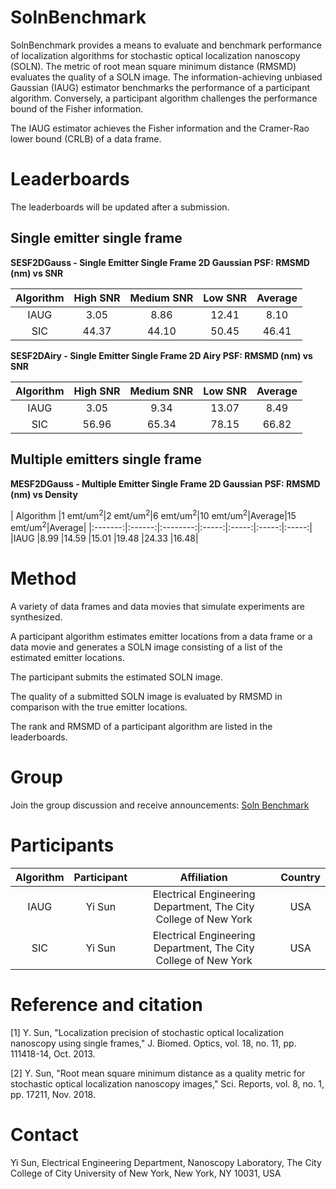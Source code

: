 # SolnBenchmark
SolnBenchmark provides a means to evaluate and benchmark performance of localization algorithms for stochastic optical localization nanoscopy (SOLN). The metric of root mean square minimum distance (RMSMD) evaluates the quality of a SOLN image. The information-achieving unbiased Gaussian (IAUG) estimator benchmarks the performance of a participant algorithm. Conversely, a participant algorithm challenges the performance bound of the Fisher information. 

The IAUG estimator achieves the Fisher information and the Cramer-Rao lower bound (CRLB) of a data frame.

# Leaderboards
The leaderboards will be updated after a submission. 

## Single emitter single frame

**SESF2DGauss - Single Emitter Single Frame 2D Gaussian PSF: RMSMD (nm) vs SNR**

| Algorithm |High SNR |Medium SNR |Low SNR |Average|
|:-------:|:------:|:--------:|:-----:|:-----:|
|IAUG     |3.05   |8.86     |12.41 |8.10  |
|SIC      |44.37  |44.10    |50.45 |46.41|

**SESF2DAiry - Single Emitter Single Frame 2D Airy PSF: RMSMD (nm) vs SNR**

| Algorithm |High SNR |Medium SNR |Low SNR |Average|
|:-------:|:------:|:--------:|:-----:|:-----:|
|IAUG     |3.05|9.34|13.07|8.49|
|SIC      |56.96|65.34|78.15|66.82|

## Multiple emitters single frame

**MESF2DGauss - Multiple Emitter Single Frame 2D Gaussian PSF: RMSMD (nm) vs Density**

| Algorithm |1 emt/um<sup>2</sup>|2 emt/um<sup>2</sup>|6 emt/um<sup>2</sup>|10 emt/um<sup>2</sup>|Average|15 emt/um<sup>2</sup>|Average|
|:-------:|:------:|:--------:|:-----:|:-----:|:-----:|:-----:|
|IAUG     |8.99   |14.59     |15.01 |19.48  |24.33 |16.48|

# Method
A variety of data frames and data movies that simulate experiments are synthesized. 

A participant algorithm estimates emitter locations from a data frame or a data movie and generates a SOLN image consisting of a list of the estimated emitter locations. 

The participant submits the estimated SOLN image. 

The quality of a submitted SOLN image is evaluated by RMSMD in comparison with the true emitter locations. 

The rank and RMSMD of a participant algorithm are listed in the leaderboards. 

# Group
Join the group discussion and receive announcements: [Soln Benchmark](https://groups.google.com/forum/#!forum/soln-benchmark)

# Participants

|Algorithm |Participant |Affiliation |Country |
|:-------:|:------:|:--------:|:-----:|
|IAUG     |Yi Sun | Electrical Engineering Department, The City College of New York |USA |
|SIC      |Yi Sun | Electrical Engineering Department, The City College of New York |USA |

# Reference and citation
[1] Y. Sun, "Localization precision of stochastic optical localization nanoscopy using single frames," J. Biomed. Optics, vol. 18, no. 11, pp. 111418-14, Oct. 2013.

[2] Y. Sun, "Root mean square minimum distance as a quality metric for stochastic optical localization nanoscopy images," Sci. Reports, vol. 8, no. 1, pp. 17211, Nov. 2018.

# Contact

Yi Sun, Electrical Engineering Department, Nanoscopy Laboratory, The City College of City University of New York, New York, NY 10031, USA
